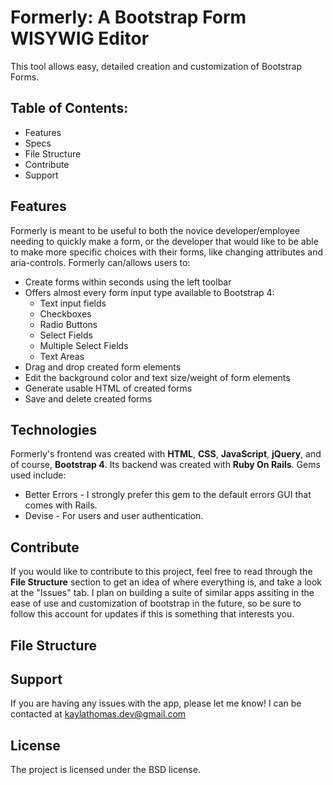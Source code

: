 # Formerly: A Bootstrap Form WISYWIG Editor
This tool allows easy, detailed creation and customization of Bootstrap Forms.

Table of Contents:
------------------
- Features
- Specs
- File Structure
- Contribute
- Support

Features
--------
Formerly is meant to be useful to both the novice developer/employee needing to quickly make a form, or the developer that would like to be able to make more specific choices with their forms, like changing attributes and aria-controls. Formerly can/allows users to:
- Create forms within seconds using the left toolbar
- Offers almost every form input type available to Bootstrap 4:
  - Text input fields
  - Checkboxes
  - Radio Buttons
  - Select Fields
  - Multiple Select Fields
  - Text Areas
- Drag and drop created form elements
- Edit the background color and text size/weight of form elements
- Generate usable HTML of created forms
- Save and delete created forms

Technologies
------------

Formerly's frontend was created with **HTML**, **CSS**, **JavaScript**, **jQuery**, and of course, **Bootstrap 4**.
Its backend was created with **Ruby On Rails**. Gems used include:
 - Better Errors - I strongly prefer this gem to the default errors GUI that comes with Rails.
 - Devise - For users and user authentication.

Contribute
----------

If you would like to contribute to this project, feel free to read through the **File Structure** section to get an idea of where everything is, and take a look at the "Issues" tab. I plan on building a suite of similar apps assiting in the ease of use and customization of bootstrap in the future, so be sure to follow this account for updates if this is something that interests you.

File Structure
--------------



Support
-------

If you are having any issues with the app, please let me know!
I can be contacted at kaylathomas.dev@gmail.com

License
-------

The project is licensed under the BSD license.
